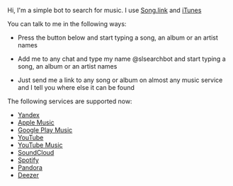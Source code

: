 Hi, I'm a simple bot to search for music. I use [Song.link](https://song.link/) and [iTunes](https://www.apple.com/itunes/)

You can talk to me in the following ways:

+ Press the button below and start typing a song, an album or an artist names

+ Add me to any chat and type my name @slsearchbot and start typing a song, an album or an artist names

+ Just send me a link to any song or album on almost any music service and I tell you where else it can be found

The following services are supported now:
+ [Yandex](https://music.yandex.ru/home)
+ [Apple Music](https://www.apple.com/apple-music/)
+ [Google Play Music](https://play.google.com/music/listen)
+ [YouTube](https://youtube.com)
+ [YouTube Music](https://music.youtube.com)
+ [SoundCloud](https://soundcloud.com)
+ [Spotify](https://spotify.com)
+ [Pandora](https://pandora.com)
+ [Deezer](https://deezer.com)

